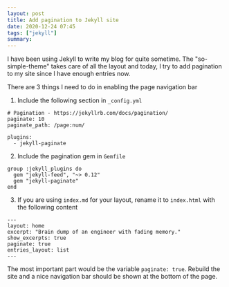 ```yaml
---
layout: post
title: Add pagination to Jekyll site
date: 2020-12-24 07:45
tags: ["jekyll"]
summary: 
---
```

I have been using Jekyll to write my blog for quite sometime. The "so-simple-theme" takes care of all the layout and today, I try to add pagination to my site since I have enough entries now.

There are 3 things I need to do in enabling the page navigation bar

1. Include the following section in `_config.yml`

```
# Pagination - https://jekyllrb.com/docs/pagination/
paginate: 10
paginate_path: /page:num/

plugins:
  - jekyll-paginate

```

2. Include the pagination gem in `Gemfile`

```
group :jekyll_plugins do
  gem "jekyll-feed", "~> 0.12"
  gem "jekyll-paginate"
end
```

3. If you are using `index.md` for your layout, rename it to `index.html` with the following content

```
---
layout: home
excerpt: "Brain dump of an engineer with fading memory."
show_excerpts: true
paginate: true
entries_layout: list
---
```

The most important part would be the variable `paginate: true`. Rebuild the site and a nice navigation bar should be shown at the bottom of the page.

